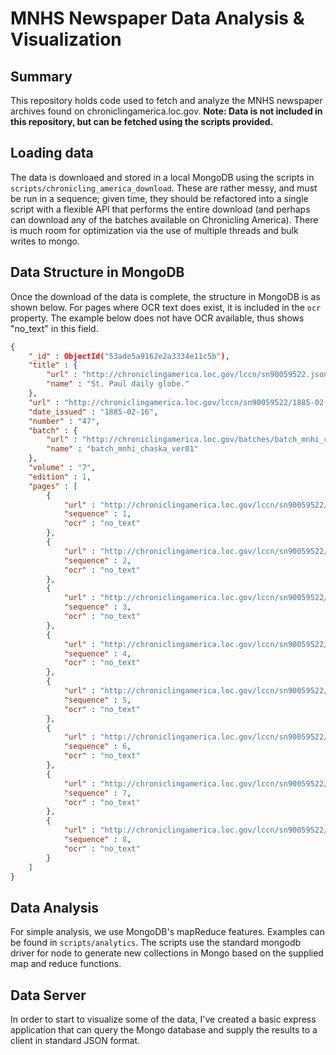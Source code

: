 # MNHS Newspaper Data Analysis & Visualization

## Summary
This repository holds code used to fetch and analyze the MNHS newspaper archives found on chroniclingamerica.loc.gov. **Note: Data is not included in this repository, but can be fetched using the scripts provided.**

## Loading data
The data is downloaed and stored in a local MongoDB using the scripts in ```scripts/chronicling_america_download```. These are rather messy, and must be run in a sequence; given time, they should be refactored into a single script with a flexible API that performs the entire download (and perhaps can download any of the batches available on Chronicling America). There is much room for optimization via the use of multiple threads and bulk writes to mongo.

## Data Structure in MongoDB
Once the download of the data is complete, the structure in MongoDB is as shown below. For pages where OCR text does exist, it is included in the ```ocr``` property. The example below does not have OCR available, thus shows "no_text" in this field.

``` json
{
	"_id" : ObjectId("53ade5a9162e2a3334e11c5b"),
	"title" : {
		"url" : "http://chroniclingamerica.loc.gov/lccn/sn90059522.json",
		"name" : "St. Paul daily globe."
	},
	"url" : "http://chroniclingamerica.loc.gov/lccn/sn90059522/1885-02-16/ed-1.json",
	"date_issued" : "1885-02-16",
	"number" : "47",
	"batch" : {
		"url" : "http://chroniclingamerica.loc.gov/batches/batch_mnhi_chaska_ver01.json",
		"name" : "batch_mnhi_chaska_ver01"
	},
	"volume" : "7",
	"edition" : 1,
	"pages" : [
		{
			"url" : "http://chroniclingamerica.loc.gov/lccn/sn90059522/1885-02-16/ed-1/seq-1.json",
			"sequence" : 1,
			"ocr" : "no_text"
		},
		{
			"url" : "http://chroniclingamerica.loc.gov/lccn/sn90059522/1885-02-16/ed-1/seq-2.json",
			"sequence" : 2,
			"ocr" : "no_text"
		},
		{
			"url" : "http://chroniclingamerica.loc.gov/lccn/sn90059522/1885-02-16/ed-1/seq-3.json",
			"sequence" : 3,
			"ocr" : "no_text"
		},
		{
			"url" : "http://chroniclingamerica.loc.gov/lccn/sn90059522/1885-02-16/ed-1/seq-4.json",
			"sequence" : 4,
			"ocr" : "no_text"
		},
		{
			"url" : "http://chroniclingamerica.loc.gov/lccn/sn90059522/1885-02-16/ed-1/seq-5.json",
			"sequence" : 5,
			"ocr" : "no_text"
		},
		{
			"url" : "http://chroniclingamerica.loc.gov/lccn/sn90059522/1885-02-16/ed-1/seq-6.json",
			"sequence" : 6,
			"ocr" : "no_text"
		},
		{
			"url" : "http://chroniclingamerica.loc.gov/lccn/sn90059522/1885-02-16/ed-1/seq-7.json",
			"sequence" : 7,
			"ocr" : "no_text"
		},
		{
			"url" : "http://chroniclingamerica.loc.gov/lccn/sn90059522/1885-02-16/ed-1/seq-8.json",
			"sequence" : 8,
			"ocr" : "no_text"
		}
	]
}
```

## Data Analysis
For simple analysis, we use MongoDB's mapReduce features. Examples can be found in ```scripts/analytics```. The scripts use the standard mongodb driver for node to generate new collections in Mongo based on the supplied map and reduce functions.

## Data Server
In order to start to visualize some of the data, I've created a basic express application that can query the Mongo database and supply the results to a client in standard JSON format.